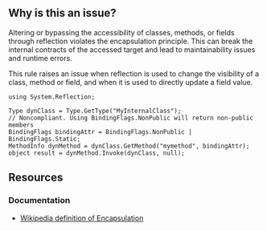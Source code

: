 ## Why is this an issue?

Altering or bypassing the accessibility of classes, methods, or fields through reflection violates the encapsulation principle. This can break the
internal contracts of the accessed target and lead to maintainability issues and runtime errors.

This rule raises an issue when reflection is used to change the visibility of a class, method or field, and when it is used to directly update a
field value.

    using System.Reflection;
    
    Type dynClass = Type.GetType("MyInternalClass");
    // Noncompliant. Using BindingFlags.NonPublic will return non-public members
    BindingFlags bindingAttr = BindingFlags.NonPublic | BindingFlags.Static;
    MethodInfo dynMethod = dynClass.GetMethod("mymethod", bindingAttr);
    object result = dynMethod.Invoke(dynClass, null);

## Resources

### Documentation

- [Wikipedia definition of Encapsulation](https://en.wikipedia.org/wiki/Encapsulation_%28computer_programming%29)